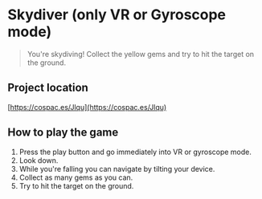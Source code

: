 # Skydiver (only VR or Gyroscope mode)

> You're skydiving!
> Collect the yellow gems and try to hit the target on the ground.

## Project location

[https://cospac.es/Jlqu](https://cospac.es/Jlqu)

## How to play the game

1. Press the play button and go immediately into VR or gyroscope mode.
2. Look down.
3. While you're falling you can navigate by tilting your device.
4. Collect as many gems as you can.
5. Try to hit the target on the ground.
